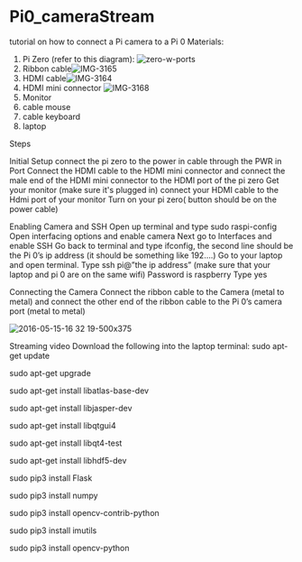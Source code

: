# Pi0_cameraStream
tutorial on how to connect a Pi camera to a Pi 0
Materials:
1) Pi Zero (refer to this diagram): ![zero-w-ports](https://user-images.githubusercontent.com/64620878/153735453-37cab166-d3c8-494b-bfec-f9d016103335.jpg)
2) Ribbon cable![IMG-3165](https://user-images.githubusercontent.com/64620878/153735462-ede12947-24c7-4985-bd99-b18b787d19c8.jpg)
3) HDMI cable![IMG-3164](https://user-images.githubusercontent.com/64620878/153735470-b7b01379-6aef-411d-a5be-61ad4980fe73.jpg)
4) HDMI mini connector ![IMG-3168](https://user-images.githubusercontent.com/64620878/153735474-d28a93f7-4f6d-468f-91a1-e67d858cc2b0.jpg)
5) Monitor
6) cable mouse
7) cable keyboard
8) laptop

Steps

Initial Setup
connect the pi zero to the power in cable through the PWR in Port
Connect the HDMI cable to the HDMI mini connector and connect the male end of the HDMI mini connector to the HDMI port of the pi zero
Get your monitor (make sure it's plugged in) connect your HDMI cable to the Hdmi port of your monitor 
Turn on your pi zero( button should be on the power cable)

Enabling Camera and SSH
Open up terminal and type sudo raspi-config
Open interfacing options and enable camera
Next go to Interfaces and enable SSH
Go back to terminal and type ifconfig, the second line should be the Pi 0’s ip address (it should be something like 192….)
Go to your laptop and open terminal. Type ssh pi@”the ip address” (make sure that your laptop and pi 0 are on the same wifi)
Password is raspberry
Type yes

Connecting the Camera
Connect the ribbon cable to the Camera (metal to metal) and connect the other end of the ribbon cable to the Pi 0’s camera port (metal to metal)


![2016-05-15-16 32 19-500x375](https://user-images.githubusercontent.com/64620878/153738258-09239336-ec68-4e2c-8e21-a18802943c8c.jpg)


Streaming video
 Download  the following into the laptop terminal:
sudo apt-get update

sudo apt-get upgrade

sudo apt-get install libatlas-base-dev

sudo apt-get install libjasper-dev

sudo apt-get install libqtgui4

sudo apt-get install libqt4-test

sudo apt-get install libhdf5-dev

sudo pip3 install Flask

sudo pip3 install numpy

sudo pip3 install opencv-contrib-python

sudo pip3 install imutils

sudo pip3 install opencv-python

	

